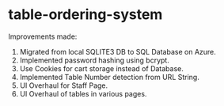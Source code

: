 # table-ordering-system

Improvements made:
1. Migrated from local SQLITE3 DB to SQL Database on Azure.
2. Implemented password hashing using bcrypt.
3. Use Cookies for cart storage instead of Database.
4. Implemented Table Number detection from URL String.
5. UI Overhaul for Staff Page. 
6. UI Overhaul of tables in various pages. 